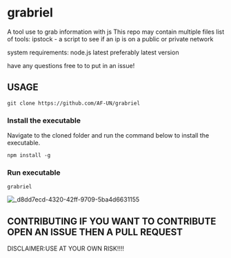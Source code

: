 # grabriel
A tool use to grab information with js
This repo may contain multiple files 
   list of tools:
ipstock - a script to see if an ip is on a public or private network



system requirements: node.js latest preferably latest version


have any questions free to to put in an issue!

## USAGE
```
git clone https://github.com/AF-UN/grabriel
```

### Install the executable
Navigate to the cloned folder and run the command below to install the executable.
```
npm install -g
```

### Run executable
```
grabriel
```


![_d8dd7ecd-4320-42ff-9709-5ba4d6631155](https://github.com/seandadonntech/grabriel/assets/72393350/3a2d91c5-268c-4de1-a1b2-3dde6bbf8a47)
## CONTRIBUTING IF YOU WANT TO CONTRIBUTE OPEN AN ISSUE THEN A PULL REQUEST

DISCLAIMER:USE AT YOUR OWN RISK!!!!
